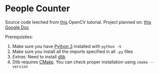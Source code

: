 # People Counter
Source code leeched from [this](https://www.pyimagesearch.com/2018/08/13/opencv-people-counter/) OpenCV tutorial.
Project planned on: [this Google Doc](https://docs.google.com/document/d/1QFvyTcN5wA5pJ-S6BqXIjYd8eC87hOfNvDYKG-PZnrk/edit?usp=sharing)

Prerequisites:
1. Make sure you have [Python 3](https://www.python.org/downloads/windows/) installed with `python -V`
2. Make sure you install all the imports specified in all `.py` files
3. *Extras:* Need to install [dlib](http://dlib.net/)
4. Dlib requires [CMake](https://cmake.org/download/). You can check proper installation using `cmake --version`
 